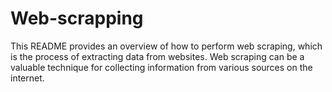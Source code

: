 # Web-scrapping
This README provides an overview of how to perform web scraping, which is the process of extracting data from websites. Web scraping can be a valuable technique for collecting information from various sources on the internet.